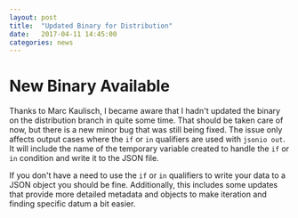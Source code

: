 ```yaml
---
layout: post
title:  "Updated Binary for Distribution"
date:   2017-04-11 14:45:00
categories: news
---
```


# New Binary Available
Thanks to Marc Kaulisch, I became aware that I hadn't updated the binary on the distribution branch in quite some time.  That should be taken care of now, but there is a new minor bug that was still being fixed.  The issue only affects output cases where the `if` or `in` qualifiers are used with `jsonio out`.  It will include the name of the temporary variable created to handle the `if` or `in` condition and write it to the JSON file.  

If you don't have a need to use the `if` or `in` qualifiers to write your data to a JSON object you should be fine.  Additionally, this includes some updates that provide more detailed metadata and objects to make iteration and finding specific datum a bit easier.